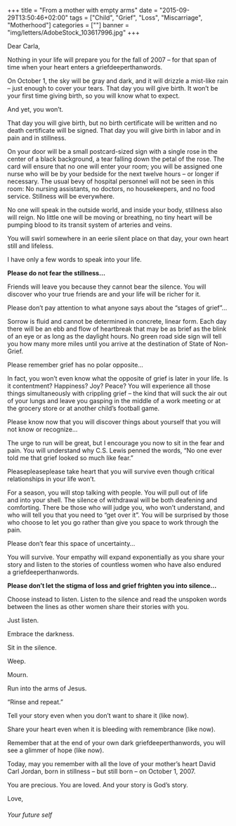 +++
title = "From a mother with empty arms"
date = "2015-09-29T13:50:46+02:00"
tags = ["Child", "Grief", "Loss", "Miscarriage", "Motherhood"]
categories = [""]
banner = "img/letters/AdobeStock_103617996.jpg"
+++
<div class="mk-single-content clearfix" itemprop="mainEntityOfPage">
	<p>Dear Carla,</p>
<p>Nothing in your life will prepare you for the fall of 2007 – for that span of time when your heart enters a griefdeeperthanwords.<span id="more-120"></span></p>
<p>On October 1, the sky will be gray and dark, and it will drizzle a mist-like rain – just enough to cover your tears. That day you will give birth. It won’t be your first time giving birth, so you will know what to expect.</p>
<p>And yet, you won’t.</p>
<p>That day you will give birth, but no birth certificate will be written and no death certificate will be signed. That day you will give birth in labor and in pain and in stillness.</p>
<p>On your door will be a small postcard-sized sign&nbsp;with a single rose in the center of a black background, a tear falling down the petal of the rose. The card will ensure that no one will enter your room; you will be assigned one nurse who will&nbsp;be by your bedside for the next twelve hours – or longer if necessary. The usual bevy of hospital personnel will not be seen in this room: No nursing assistants, no doctors, no housekeepers, and no food service. Stillness will be everywhere.</p>
<p>No one will speak in the outside world, and inside your body, stillness also will&nbsp;reign. No little one will be moving or breathing, no tiny heart will be pumping blood to its transit system&nbsp;of arteries and veins.</p>
<p>You will swirl somewhere in an eerie silent place on that day, your own heart still and lifeless.</p>
<p>I have only a few words to speak into your life.</p>
<p><strong>Please do not fear the stillness…</strong></p>
<p>Friends will leave you because they cannot bear the silence. You will discover who your true friends are and your life will be richer for it.</p>
<p>Please don’t pay attention to what anyone says about the&nbsp;“stages of grief”…</p>
<p>Sorrow is fluid and cannot be determined in concrete, linear form. Each day there will be an ebb and flow of heartbreak that may be as brief as the blink of an eye or as long as the daylight hours. No green road side sign will tell you how many more miles until you arrive at the destination of State of Non-Grief.</p>
<p>Please remember grief has no polar opposite…</p>
<p>In fact, you won’t even know what the opposite of grief is later in your life. Is it contentment? Happiness? Joy? Peace? You will experience all those things simultaneously with crippling grief – the kind that will suck the air out of your lungs and leave you gasping in the middle of a work meeting or at the grocery store or at another child’s football game.</p>
<p>Please know now that you will&nbsp;discover things about yourself that you will not know or recognize…</p>
<p>The urge to run will be great, but I encourage you now to sit in the fear and pain. You will understand why C.S. Lewis penned the words, “No one ever told me that grief looked so much like fear.”</p>
<p>Pleasepleaseplease take heart that you will survive even though critical relationships in your life won’t.</p>
<p>For a season, you will stop talking with people. You will pull out of life and&nbsp;into your shell. The&nbsp;silence of withdrawal will be both deafening and comforting. There be those who will judge you, who won’t understand, and who will tell you that you need to “get over it”. You will be surprised by those who choose to let you go rather than give you space to work through the pain.</p>
<p>Please don’t fear this space of uncertainty…</p>
<p>You will survive. Your empathy will expand exponentially as you share your story and listen to the stories of countless women who have also endured a&nbsp;griefdeeperthanwords.</p>
<p><strong>Please don’t let the stigma of loss and grief frighten you into silence…</strong></p>
<p>Choose instead to listen. Listen to the silence and read the unspoken words between the lines as other women share their stories with you.</p>
<p>Just listen.</p>
<p>Embrace the darkness.</p>
<p>Sit in the silence.</p>
<p>Weep.</p>
<p>Mourn.</p>
<p>Run into the arms of Jesus.</p>
<p>“Rinse and repeat.”</p>
<p>Tell your story even when you don’t want to share it (like now).</p>
<p>Share your heart even when it is bleeding with remembrance (like now).</p>
<p>Remember that at the end of your own dark&nbsp;griefdeeperthanwords, you will see&nbsp;a glimmer of hope (like now).</p>
<p>Today, may you remember with all the love of your mother’s heart David Carl Jordan, born in stillness – but still born – on October 1, 2007.</p>
<p>You are precious. You are loved. And your story is God’s story.</p>
<p>Love,</p>
<h6 class="signature">Your future self</h6>
</div>